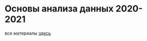 # Основы анализа данных 2020-2021

все материалы [здесь](https://agricolamz.github.io/2020_HSE_ds4l_NN/)